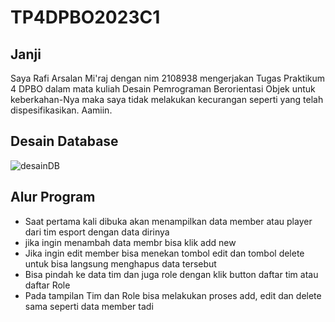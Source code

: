 # TP4DPBO2023C1

## Janji
Saya Rafi Arsalan Mi'raj dengan nim 2108938 mengerjakan Tugas Praktikum 4 DPBO dalam mata kuliah Desain Pemrograman Berorientasi Objek untuk keberkahan-Nya maka saya tidak melakukan kecurangan seperti yang telah dispesifikasikan. Aamiin.

## Desain Database
![desainDB](https://github.com/raparsalan/TP4DPBO2023C1/assets/90766249/3593c814-3eb8-41ff-a0f9-c57a58838fd4)

## Alur Program
- Saat pertama kali dibuka akan menampilkan data member atau player dari tim esport dengan data dirinya
- jika ingin menambah data membr bisa klik add new
- Jika ingin edit member bisa menekan tombol edit dan tombol delete untuk bisa langsung menghapus data tersebut
- Bisa pindah ke data tim dan juga role dengan klik button daftar tim atau daftar Role
- Pada tampilan Tim dan Role bisa melakukan proses add, edit dan delete sama seperti data member tadi
